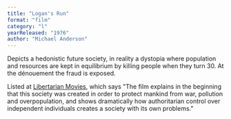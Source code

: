 ```yaml
---
title: "Logan's Run"
format: "film"
category: "l"
yearReleased: "1976"
author: "Michael Anderson"
---
```

Depicts a hedonistic future society, in reality a dystopia  where population and resources are kept in equilibrium by killing people when  they turn 30. At the dénouement the fraud is exposed.

Listed at <a href="http://libertarianmovies.net/L/Logan-s-Run-1976-.html">Libertarian  Movies</a>, which says "The film explains in the beginning that this society was  created in order to protect mankind from war, pollution and overpopulation, and  shows dramatically how authoritarian control over independent individuals  creates a society with its own problems."
 
